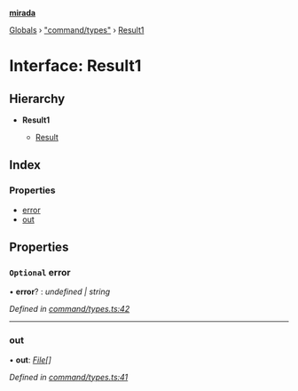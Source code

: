 **[mirada](../README.md)**

[Globals](../README.md) › ["command/types"](../modules/_command_types_.md) › [Result1](_command_types_.result1.md)

# Interface: Result1

## Hierarchy

* **Result1**

  * [Result](_command_types_.result.md)

## Index

### Properties

* [error](_command_types_.result1.md#optional-error)
* [out](_command_types_.result1.md#out)

## Properties

### `Optional` error

• **error**? : *undefined | string*

*Defined in [command/types.ts:42](https://github.com/cancerberoSgx/mirada/blob/eecc091/mirada/src/command/types.ts#L42)*

___

###  out

• **out**: *[File](../classes/_file_.file.md)[]*

*Defined in [command/types.ts:41](https://github.com/cancerberoSgx/mirada/blob/eecc091/mirada/src/command/types.ts#L41)*